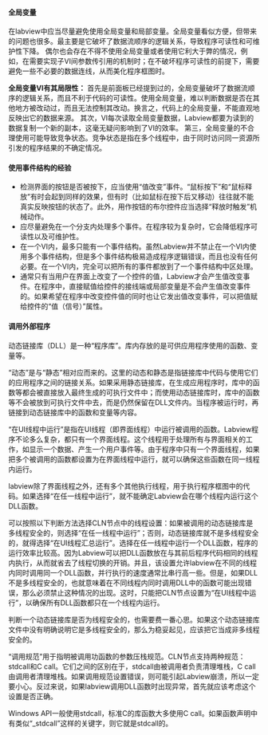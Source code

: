 #### 全局变量

在labview中应当尽量避免使用全局变量和局部变量。全局变量看似方便，但带来的问题也很多。最主要是它破坏了数据流顺序的逻辑关系，导致程序可读性和可维护性下降。
偶尔也会存在不得不使用全局变量或者使用它利大于弊的情况，例如，在需要实现子VI间参数传引用的机制时；在不破坏程序可读性的前提下，需要避免一些不必要的数据连线，从而美化程序框图时。

**全局变量VI有其局限性：**
首先是前面板已经提到过的，全局变量破坏了数据流顺序的逻辑关系，而且不利于代码的可读性。使用全局变量，难以判断数据是否在其他地方被改动过，而且无法控制其改动。换言之，代码上的全局变量，不能直观地反映出它的数据来源。
其次，VI每次读取全局变量数据，Labview都要为读到的数据复制一个新的副本，这毫无疑问影响到了VI的效率。
第三，全局变量的不合理使用可能导致竞争状态。竞争状态是指在多个线程中，由于同时访问同一资源所引发的程序结果的不确定情况。

#### 使用事件结构的经验

- 检测界面的按钮是否被按下，应当使用“值改变”事件。“鼠标按下”和“鼠标释放”有时会起到同样的效果，但有时（比如鼠标在按下后又移动）往往就不能真实反映按钮的状态了。此外，用作按钮的布尔控件应当选择“释放时触发”机械动作。
- 应尽量避免在一个分支内处理多个事件。在程序较为复杂时，它会降低程序可读性以及可维护性。
- 在一个VI内，最多只能有一个事件结构。虽然Labview并不禁止在一个VI内使用多个事件结构，但是多个事件结构极易造成程序逻辑错误，而且也没有任何必要。在一个VI内，完全可以把所有的事件都放到了一个事件结构中区处理。
- 通常只有当用户在界面上改变了一个控件的值，Labview才会产生值改变事件。在程序中，直接赋值给控件的接线端或局部变量是不会产生值改变事件的。如果希望在程序中改变控件值的同时也让它发出值改变事件，可以把值赋给控件的“值（信号）”属性。

#### 调用外部程序

动态链接库（DLL）是一种“程序库”。库内存放的是可供应用程序使用的函数、变量等。

“动态”是与“静态”相对应而来的。这里的动态和静态是指链接库中代码与使用它们的应用程序之间的链接关系。如果采用静态链接库，在生成应用程序时，库中的函数等都会被直接放入最终生成的可执行文件中；而使用动态链接库时，库中的函数等不会被放到可执行文件中去，而是仍然保留在DLL文件内。当程序被运行时，再链接到动态链接库中的函数和变量等内容。

“在UI线程中运行”是指在UI线程（即界面线程）中运行被调用的函数。Labview程序不论多么复杂，都只有一个界面线程。这个线程用于处理所有与界面相关的工作，如显示一个数据、产生一个用户事件等。由于程序中只有一个界面线程，如果把多个被调用的函数都设置为在界面线程中运行，就可以确保这些函数在同一线程内运行。

labview除了界面线程之外，还有多个其他执行线程，用于执行程序框图中的代码。如果选择“在任一线程中运行”，就不能确定Labview会在哪个线程内运行这个DLL函数。

可以按照以下判断方法选择CLN节点中的线程设置：如果被调用的动态链接库是多线程安全的，则选择“在任一线程中运行”；否则，动态链接库就不是多线程安全的，就得选择“在UI线程汇总运行”。选择在任一线程中运行一个DLL函数，程序的运行效率比较高。因为Labview可以把DLL函数放在与其前后程序代码相同的线程内执行，从而就省去了线程切换的开销。并且，该设置允许labview在不同的线程内同时调用同一个DLL函数，并行执行的速度通常比串行高一些。但是，如果DLL不是多线程安全的，也就意味着在不同线程内同时调用DLL中的函数可能出现错误，那么必须禁止这种情况的出现。这时，只能把CLN节点设置为“在UI线程中运行”，以确保所有DLL函数都只在一个线程内运行。

判断一个动态链接库是否为线程安全的，也需要费一番心思。如果这个动态链接库文件中没有明确说明它是多线程安全的，那么为稳妥起见，应该把它当成非多线程安全的。

“调用规范”用于指明被调用功函数的参数压栈规范。CLN节点支持两种规范：stdcall和C call。它们之间的区别在于，stdcall由被调用者负责清理堆栈，C call由调用者清理堆栈。如果调用规范设置错误，则可能引起Labview崩溃，所以一定要小心。反过来说，如果labview调用DLL函数时出现异常，首先就应该考虑这个设置是否正确。

Windows API一般使用stdcall，标准C的库函数大多使用C call。如果函数声明中有类似“_stdcall”这样的关键字，则它就是stdcall的。

